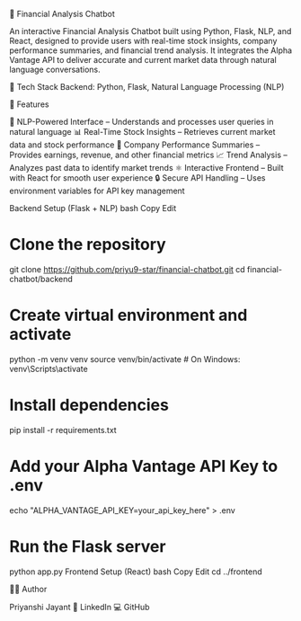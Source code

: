 💬 Financial Analysis Chatbot

An interactive Financial Analysis Chatbot built using Python, Flask, NLP, and React, designed to provide users with real-time stock insights, company performance summaries, and financial trend analysis. It integrates the Alpha Vantage API to deliver accurate and current market data through natural language conversations.

🚀 Tech Stack
Backend: Python, Flask, Natural Language Processing (NLP)


🎯 Features

🧠 NLP-Powered Interface – Understands and processes user queries in natural language
📊 Real-Time Stock Insights – Retrieves current market data and stock performance
🏢 Company Performance Summaries – Provides earnings, revenue, and other financial metrics
📈 Trend Analysis – Analyzes past data to identify market trends
⚛️ Interactive Frontend – Built with React for smooth user experience
🔒 Secure API Handling – Uses environment variables for API key management

Backend Setup (Flask + NLP)
bash
Copy
Edit
# Clone the repository
git clone https://github.com/priyu9-star/financial-chatbot.git
cd financial-chatbot/backend

# Create virtual environment and activate
python -m venv venv
source venv/bin/activate  # On Windows: venv\Scripts\activate

# Install dependencies
pip install -r requirements.txt

# Add your Alpha Vantage API Key to .env
echo "ALPHA_VANTAGE_API_KEY=your_api_key_here" > .env

# Run the Flask server
python app.py
Frontend Setup (React)
bash
Copy
Edit
cd ../frontend

👩‍💻 Author

Priyanshi Jayant
🔗 LinkedIn
💻 GitHub

